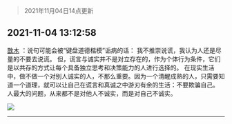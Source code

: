 > 2021年11月04日14点更新
<link rel="stylesheet" href="https://cdn.jsdelivr.net/gh/taotie6/sampleJSON@main/css/photo_show.css">
<meta name="referrer" content="no-referrer" />


 ## 2021-11-04 13:12:58 

 [㪚木](https://www.coolapk.com/feed/31209698?shareKey=NmI2OWIxZWEzZWIzNjE4Mzc3MzE~) ：说句可能会被“键盘道德楷模”诟病的话：
我不推崇说谎，我认为人还是尽量的不要去说谎。
但，谎言与诚实并不是对立存在的，作为个体行为条件，它们是以共存的方式让每个具备独立思考和决策能力的人进行选择的。
在现实生活中，做不做一个对别人诚实的人，不那么重要。因为一个清醒成熟的人<!--break-->，只需要知道一个道理，就可以让自己在谎言和真诚之中游刃有余的生活：不要欺骗自己。
人最大的问题，从来都不是对他人不诚实，而是对自己不诚实。 

<div class="album">
<img class="img-item" src="http://image.coolapk.com/feed/2019/0507/23/1081091_4675_1848@500x200.gif" />
</div>

 ------- 

